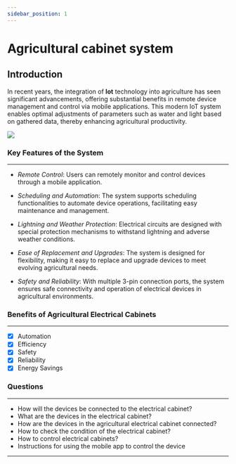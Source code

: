 ```yaml
---
sidebar_position: 1
---
```


# Agricultural cabinet system

## Introduction

In recent years, the integration of **Iot** technology into agriculture has seen significant advancements, offering substantial benefits in remote device management and control via mobile applications. This modern IoT system enables optimal adjustments of parameters such as water and light based on gathered data, thereby enhancing agricultural productivity.

![](http://localhost:3001/assets/images/tudienlanh-3c6a15597675afb19e9f826bd781c5e1.svg)

### Key Features of the System
---

- *Remote Control*: Users can remotely monitor and control devices through a mobile application.

- *Scheduling and Automation*: The system supports scheduling functionalities to automate device operations, facilitating easy maintenance and management.

- *Lightning and Weather Protection*: Electrical circuits are designed with special protection mechanisms to withstand lightning and adverse weather conditions.

- *Ease of Replacement and Upgrades*: The system is designed for flexibility, making it easy to replace and upgrade devices to meet evolving agricultural needs.

- *Safety and Reliability*: With multiple 3-pin connection ports, the system ensures safe connectivity and operation of electrical devices in agricultural environments.

### Benefits of Agricultural Electrical Cabinets
---
- [x] Automation
- [x] Efficiency
- [x] Safety
- [x] Reliability
- [x] Energy Savings

### Questions 
---
- How will the devices be connected to the electrical cabinet?  
- What are the devices in the electrical cabinet?
- How are the devices in the agricultural electrical cabinet connected?
- How to check the condition of the electrical cabinet?
- How to control electrical cabinets? 
- Instructions for using the mobile app to control the device

---